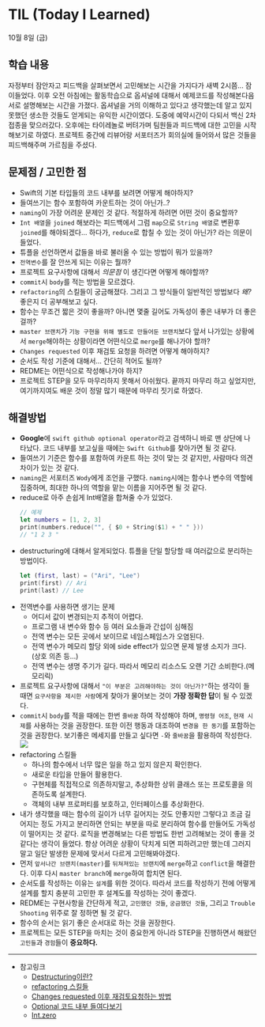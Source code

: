 # TIL (Today I Learned)

10월 8일 (금)

## 학습 내용
자정부터 잠안자고 피드백을 살펴보면서 고민해보는 시간을 가지다가 새벽 2시쯤... 잠이들었다. 이후 오전 아침에는 활동학습으로 옵셔널에 대해서 예제코드를 작성해본다음 서로 설명해보는 시간을 가졌다. 옵셔널을 거의 이해하고 있다고 생각했는데 알고 있지 못했던 생소한 것들도 얻게되는 유익한 시간이였다. 도중에 예약시간이 다되서 백신 2차접종을 맞으러갔다. 오후에는 타이레놀로 버텨가며 팀원들과 피드백에 대한 고민을 시작해보기로 하였다. 프로젝트 중간에 리뷰어랑 서포터즈가 회의실에 들어와서 많은 것들을 피드백해주며 가르침을 주셨다. 
&nbsp;
## 문제점 / 고민한 점
- Swift의 기본 타입들의 코드 내부를 보려면 어떻게 해야하지?
- 들여쓰기는 함수 포함하여 카운트하는 것이 아닌가..?
- `naming`이 가장 어려운 문제인 것 같다. 적절하게 하려면 어떤 것이 중요할까?
- `Int 배열`을 `joined` 해보라는 피드백에서 그럼 `map`으로 `String 배열`로 변환후 `joined`를 해야되겠다... 하다가, `reduce`로 합칠 수 있는 것이 아닌가? 라는 의문이 들었다.
- 튜플을 선언하면서 값들을 바로 불러올 수 있는 방법이 뭐가 있을까?
- `전역변수`를 잘 안쓰게 되는 이유는 뭘까?
- 프로젝트 요구사항에 대해서 *의문점* 이 생긴다면 어떻게 해야할까?
- `commit`시 `body`를 적는 방법을 모르겠다.
- `refactoring`의 스킬들이 궁금해졌다. 그리고 그 방식들이 일반적인 방법보다 *왜?* 좋은지 더 공부해보고 싶다.
- 함수는 무조건 짧은 것이 좋을까? 아니면 몇줄 길어도 가독성이 좋은 내부가 더 좋은걸까?
- `master 브랜치`가 `기능 구현을 위해 별도로 만들어둔 브랜치`보다 앞서 나가있는 상황에서 `merge`해야하는 상황이라면 어떤식으로 `merge`를 해나가야 할까?
- `Changes requested` 이후 재검토 요청을 하려면 어떻게 해야하지?
- 순서도 작성 기준에 대해서... 간단히 적어도 될까?
- REDME는 어떤식으로 작성해나가야 하지?
- 프로젝트 STEP을 모두 마무리하지 못해서 아쉬웠다. 끝까지 마무리 하고 싶었지만, 여기까지여도 배운 것이 정말 많기 때문에 마무리 짓기로 하였다.
&nbsp;
## 해결방법
- **Google**에 `swift github optional operator`라고 검색하니 바로 맨 상단에 나타났다. 코드 내부를 보고싶을 때에는 `Swift Github`를 찾아가면 될 것 같다.
- 들여쓰기 기준은 함수를 포함하여 카운트 하는 것이 맞는 것 같지만, 사람마다 의견차이가 있는 것 같다.
- `naming`은 서포터즈 `Wody`에게 조언을 구했다. `naming`시에는 함수나 변수의 역할에 집중하며, 최대한 하나의 역할을 맡는 이름을 지어주면 될 것 같다.
- reduce로 아주 손쉽게 Int배열을 합쳐줄 수가 있었다.
    ```swift
    // 예제
    let numbers = [1, 2, 3]
    print(numbers.reduce("", { $0 + String($1) + " " }))
    // "1 2 3 "
    ```
- destructuring에 대해서 알게되었다. 튜플을 단일 할당할 때 여러값으로 분리하는 방법이다.
    ```swift
    let (first, last) = ("Ari", "Lee")
    print(first) // Ari
    print(last) // Lee
    ```
- 전역변수를 사용하면 생기는 문제
    - 어디서 값이 변경되는지 추적이 어렵다.
    - 프로그램 내 변수와 함수 등 여러 요소들과 간섭이 심해짐
    - 전역 변수는 모든 곳에서 보이므로 네임스페임스가 오염된다.
    - 전역 변수가 메모리 할당 외에 side effect가 있으면 문제 발생 소지가 크다. (상호 의존 등...)
    - 전역 변수는 생명 주기가 길다. 따라서 메모리 리소스도 오랜 기간 소비한다.(메모리릭)
- 프로젝트 요구사항에 대해서 `"이 부분은 고려해야하는 것이 아닌가?"`하는 생각이 들 때면 `요구사항을 제시한 사람`에게 찾아가 물어보는 것이 **가장 정확한 답**이 될 수 있겠다.
- `commit`시 `body`를 적을 때에는 한번 `줄바꿈` 하여 작성해야 하며, `명령형 어조`, `현재 시제`를 사용하는 것을 권장한다. 또한 이전 행동과 대조하여 `변경을 한 동기`를 포함하는 것을 권장한다. 보기좋은 메세지를 만들고 싶다면 `-`와 `줄바꿈`을 활용하여 작성한다.![](https://i.imgur.com/eygw8Tv.png)
- refactoring 스킬들
    - 하나의 함수에서 너무 많은 일을 하고 있지 않은지 확인한다.
    - 새로운 타입을 만들어 활용한다.
    - 구현체를 직접적으로 의존하지말고, 추상화한 상위 클래스 또는 프로토콜을 의존하도록 설계한다.
    - 객체의 내부 프로퍼티를 보호하고, 인터페이스를 추상화한다.
- 내가 생각했을 때는 함수의 길이가 너무 길어지는 것도 안좋지만 그렇다고 조금 길어지는 정도 가지고 분리하면 안되는 부분을 따로 분리하여 함수를 만들어도 가독성이 떨어지는 것 같다. 로직을 변경해보는 다른 방법도 한번 고려해보는 것이 좋을 것 같다는 생각이 들었다. 항상 어려운 상황이 닥치게 되면 피하려고만 했는데 그러지말고 일단 발생한 문제에 맞서서 다르게 고민해봐야겠다.
- 먼저 `앞서나간 브랜치(master)`를 `뒤쳐져있는 브랜치`에 `merge`하고 `conflict`을 해결한다. 이후 다시 `master branch`에 `merge`하여 합치면 된다.
- 순서도를 작성하는 이유는 `설계`를 위한 것이다. 따라서 코드를 작성하기 전에 어떻게 설계를 할지 충분히 고민한 후 설계도를 작성하는 것이 좋겠다.
- REDME는 구현사항을 간단하게 적고, `고민했던 것들`, `궁금했던 것들`, 그리고 `Trouble Shooting` 위주로 잘 정하면 될 것 같다.
- 함수의 순서는 읽기 좋은 순서대로 하는 것을 권장한다.
- 프로젝트는 모든 STEP을 마치는 것이 중요한게 아니라 STEP을 진행하면서 해왔던 `고민들`과 `경험`들이 **중요하다.**
&nbsp;

---

- 참고링크
    - [Destructuring이란?](https://www.hackingwithswift.com/example-code/language/what-is-destructuring)
    - [refactoring 스킬들](https://seizze.github.io/2020/03/21/%EC%8A%A4%EC%9C%84%ED%94%84%ED%8A%B8-%EC%BD%94%EB%93%9C-%EB%A6%AC%ED%8C%A9%ED%86%A0%EB%A7%81-%EC%8A%A4%ED%82%AC%EB%93%A4.html)
    - [Changes requested 이후 재검토요청하는 방법](https://www.it-gundan.com/ko/git/github%EC%97%90%EC%84%9C-%ED%92%80-%EC%9A%94%EC%B2%AD%EC%9D%84-%EC%97%85%EB%8D%B0%EC%9D%B4%ED%8A%B8-%ED%95%9C-%ED%9B%84-%EA%B2%80%ED%86%A0-%ED%94%84%EB%A1%9C%EC%84%B8%EC%8A%A4%EB%A5%BC-%EC%9E%AC%EA%B0%9C%ED%95%98%EB%8A%94-%EB%B0%A9%EB%B2%95%EC%9D%80-%EB%AC%B4%EC%97%87%EC%9E%85%EB%8B%88%EA%B9%8C/829139036/)
    - [Optional 코드 내부 들여다보기](https://github.com/apple/swift/blob/main/stdlib/public/core/Optional.swift)
    - [Int.zero](https://developer.apple.com/documentation/swift/int/3127690-zero)
